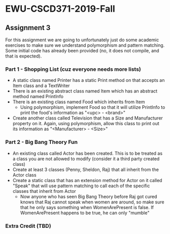 # EWU-CSCD371-2019-Fall
## Assignment 3
For this assignment we are going to unfortunately just do some academic exercises to make sure
we understand polymorphism and pattern matching. Some initial code has already been provided
(no, it does not compile, and that is expected).

### Part 1 - Shopping List (cuz everyone needs more lists)
- A static class named Printer has a static Print method on that accepts an Item class and a TextWriter
- There is an existing abstract class named Item which has an abstract method named PrintInfo
- There is an existing class named Food which inherits from Item
  - Using polymorphism, implement Food so that it will utilize PrintInfo to print the food's
  information as "&lt;upc&gt; - &lt;brand&gt;"
- Create another class called Television that has a Size and Manufacturer property on it.
Again, using polymorphism, allow this class to print out its information as "&lt;Manufacturer&gt; - &lt;Size&gt;"

### Part 2 - Big Bang Theory Fun
- An existing class called Actor has been created. This is to be treated as a class you are not
allowed to modify (consider it a third party created class)
- Create at least 3 classes (Penny, Sheldon, Raj) that all inherit from the Actor class
- Create a static class that has an extension method for Actor on it called "Speak" that will use
pattern matching to call each of the specific classes that inherit from Actor
   - Now anyone who has seen Big Bang Theory before Raj got cured knows that Raj cannot speak when
women are around, so make sure that he only says something when WomenArePresent is false. If
WomenArePresent happens to be true, he can only "mumble"

### Extra Credit (TBD)